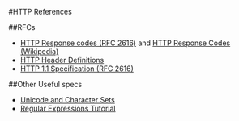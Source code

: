 <!-- http://www.fiddler2.com/Fiddler/help/http/ -->

#HTTP References

##RFCs
* [HTTP Response codes (RFC 2616)](http://www.w3.org/Protocols/rfc2616/rfc2616-sec10.html) and [HTTP Response Codes (Wikipedia)](http://en.wikipedia.org/wiki/List_of_HTTP_status_codes)
* [HTTP Header Definitions](http://www.w3.org/Protocols/rfc2616/rfc2616-sec14.html)
* [HTTP 1.1 Specification (RFC 2616)](http://www.rfc-editor.org/rfc/rfc2616.txt)

##Other Useful specs
* [Unicode and Character Sets](http://www.joelonsoftware.com/articles/Unicode.html)
* [Regular Expressions Tutorial](http://www.regular-expressions.info/)